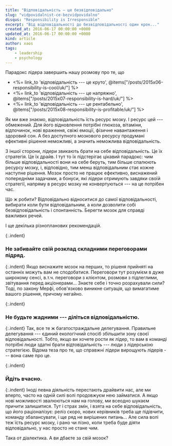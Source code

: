```yaml
---
title: "Відповідальність — це безвідповідально"
slug: "vidpovidalnist-ce-bezvidpovidalno"
disqus: "Responsibility is Irresponsible"
excerpt: "Від відповідальності до безвідповідальності один крок..."
created_at: 2016-06-17 00:00:00 +0000
updated_at: 2016-06-17 00:00:00 +0000
kind: article
author: xaos
tags:
    - leadership
    - psychology
---
```


Парадокс лідера завершить нашу розмову про те, що

- <%= link_to 'відповідальність --- це круто', @items["/posts/2015x06-responsibility-is-cool/uk/"] %>
- <%= link_to 'відповідальність --- це напряжно', @items["/posts/2015x07-responsibility-is-hard/uk/"] %>
- <%= link_to 'відповідальність --- це рентабельно', @items["/posts/2015x08-responsibility-is-profitable/uk/"] %>

Як ми вже знаємо, відповідальність їсть ресурс мозку.  І ресурс цей --- обмежений.  Для його відновлення потрібні глюкоза, вітаміни, відпочинок, нові враження, свіжі емоції, фізичне навантаження і здоровий сон.  А без доступного мозкового ресурсу продумані ефективні рішення неможливі, а значить неможлива відповідальність.
 
З іншої сторони, лідери звикають брати на себе відповідальність.  Це їх стратегія.  Це їх драйв.  І тут то їх підстерігає цікавий парадокс: чим більше відповідальності вони на себе беруть, тим більше спалюють ресурсу мозку, і, відповідно, тим менш відповідальним стає кожне наступне рішення.  Мозок просто не працює ефективно, виснажений попередніми задачами, а бонуси, які лідери отримують завдяки своїй стратегії, напряму в ресурс мозку не конвертуються --- на це потрібен час. 

Що ж робити?  Відповідально відноситися до самої відповідальності, вибирати коли бути відповідальним, а коли дозволити собі безвідповідальність і спонтанність.  Берегти мозок для справді важливих речей.

І ще декілька різнопланових рекомендацій.

{:.indent}
### Не забивайте свій розклад складними переговорами підряд.

{:.indent}
Якщо виснажите мозок на перших, то рішеня прийняті на останніх можуть вам не сподобатися.  Переговори тут розумієм в дуже широкому сенсі, в.т.ч. переговори з клієнтом, розмови з підлеглими, звітування перед акціонерами...  Знаєте себе і точно розрахували сили?  Тоді, по закону Мерфі, обов'язково виникне ситуація, що вимагатиме вашого рішення, причому негайно.

{:.indent}
### Не будьте жадними --- діліться відповідальністю.

{:.indent}
Так, все те ж багатостраждальне делегування.  Правильне делегування --- єдиний екологічний спосіб збільшити зону своєї відповідальності.  Тобто, якщо ви хочете рости як лідер, то вам в команді потрібні люди здатні брати відтовідальність --- люди з лідерською стратегією.  Відома теза про те, що справжні лідери вирощують лідерів --- вона саме про це.

{:.indent}
### Йдіть вчасно.

{:.indent}
Іноді певна діяльність перестають драйвити нас, але ми вперто, часто на одній силі волі продовжуєм нею займатися.  А якщо нові можливості звалюються нам на голову, ми всеодно шукаєм причити залишитися.  Тут і страх змін, і взята на себе відповідальність, що його раціоналізує: реліз скоро, нових керівників треба ще підівчити, команду збалансувати, і ще ряд не вирішених питань...  Але сила волі теж їсть ресурс мозку, і рано чи пізно, коли треба буде діяти відповідально, у нас просто не стане чим.

Така от діалектика.  А ви дбаєте за свій мозок?
